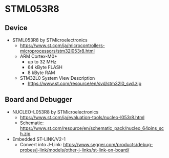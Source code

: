 # STML053R8

## Device

* STML053R8 by STMicroelectronics
  * https://www.st.com/ja/microcontrollers-microprocessors/stm32l053r8.html
  * ARM Cortex-M0+
    * up to 32 MHz
    * 64 kByte FLASH
    * 8 kByte RAM
  * STM32L0 System View Description
    * https://www.st.com/resource/en/svd/stm32l0_svd.zip

## Board and Debugger

* NUCLEO-L053R8 by STMicroelectronics
  * https://www.st.com/ja/evaluation-tools/nucleo-l053r8.html
  * Schematic: https://www.st.com/resource/en/schematic_pack/nucleo_64pins_sch.zip
* Embedded ST-LINK/V2-1
  * Convert into J-Link: https://www.segger.com/products/debug-probes/j-link/models/other-j-links/st-link-on-board/
